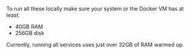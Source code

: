 To run all these locally make sure your system or the Docker VM has at least:
* 40GB RAM
* 256GB disk

Currently, running all services uses just over 32GB of RAM warmed up. 